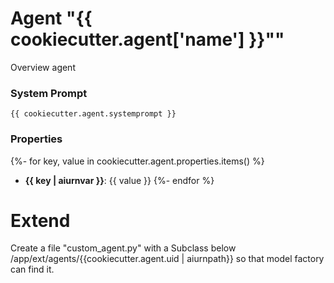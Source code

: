 # Agent "{{ cookiecutter.agent['name'] }}""
Overview agent
### System Prompt
```
{{ cookiecutter.agent.systemprompt }}
```
### Properties
{%- for key, value in cookiecutter.agent.properties.items() %}
- **{{ key | aiurnvar }}**: {{ value }}
{%- endfor %}


# Extend
Create a file "custom_agent.py" with a Subclass below /app/ext/agents/{{cookiecutter.agent.uid | aiurnpath}} so that model factory can find it.